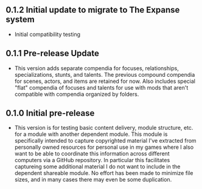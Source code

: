 ## 0.1.2 Initial update to migrate to The Expanse system
- Initial compatibility testing

## 0.1.1 Pre-release Update
- This version adds separate compendia for focuses, relationships, specializations, stunts, and talents. The previous compound compendia for scenes, actors, and items are retained for now. Also includes special "flat" compendia of focuses and talents for use with mods that aren't compatible with compendia organized by folders.

## 0.1.0 Initial pre-release
- This version is for testing basic content delivery, module structure, etc. for a module with another dependent module. This module is specifically intended to capture copyrighted material I've extracted from personally owned resources for personal use in my games where I also want to be able to coordinate this information across different computers via a GitHub repository. In particular this facilitates captureing some additional material I do not want to include in the dependent shareable module. No effort has been made to minimize file sizes, and in many cases there may even be some duplication.
